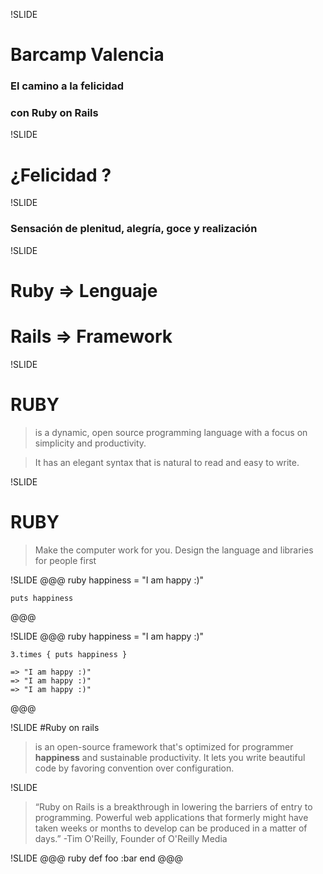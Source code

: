 !SLIDE
# Barcamp Valencia
### El camino a la felicidad
### con Ruby on Rails

!SLIDE
# ¿Felicidad ?

!SLIDE
### Sensación de plenitud, alegría, goce y realización


!SLIDE
# Ruby => Lenguaje
# Rails => Framework

!SLIDE
# RUBY
>is a dynamic, open source programming language with a focus on simplicity and productivity.

>It has an elegant syntax that is natural to read and easy to write.

!SLIDE
# RUBY
>Make the computer work for you.
>Design the language and libraries for people first

!SLIDE
@@@ ruby
	happiness = "I am happy :)"
	
	puts happiness
@@@

!SLIDE
@@@ ruby
	happiness = "I am happy :)"

	3.times { puts happiness }

	=> "I am happy :)"
	=> "I am happy :)"
	=> "I am happy :)"
@@@

!SLIDE
#Ruby on rails
>is an open-source framework that's optimized
>for programmer **happiness** and sustainable productivity. 
>It lets you write beautiful code by favoring convention over configuration.

!SLIDE
>“Ruby on Rails is a breakthrough in lowering the barriers of entry to programming. Powerful web applications that formerly might have taken weeks or months to develop can be produced in a matter of days.”
-Tim O'Reilly, Founder of O'Reilly Media

<!--
	 Estructura a seguir:

	Felicidad: definición, porque? rails
	Rails: definición
	Ruby: Presentación, ejemplos, filosofia
	Rails: Intro, historia, filosofia, arquitectura básica, Ecosistema, Ventajas
				 Buenas practicas  
				plugins, testing, debug,  Rest
-->

!SLIDE
@@@ ruby
def foo
  :bar
end
@@@
